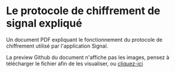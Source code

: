 # Le protocole de chiffrement de signal expliqué

Un document PDF expliquant le fonctionnement du protocole de chiffrement utilisé par l'application Signal.

La preview Github du document n'affiche pas les images, pensez à télécharger le fichier afin de les visualiser, ou [cliquez-ici](https://raw.githubusercontent.com/DanielArian/protocole-signal-explique/main/The%20Signal%20Protocol.pdf) 
